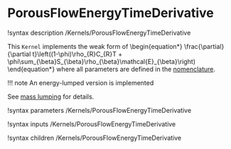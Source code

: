 # PorousFlowEnergyTimeDerivative

!syntax description /Kernels/PorousFlowEnergyTimeDerivative

This `Kernel` implements the weak form of
\begin{equation*}
  \frac{\partial}{\partial t}\left((1-\phi)\rho_{R}C_{R}T + \phi\sum_{\beta}S_{\beta}\rho_{\beta}\mathcal{E}_{\beta}\right)
\end{equation*}
where all parameters are defined in the [nomenclature](/porous_flow/nomenclature.md).

!!! note
    An energy-lumped version is implemented

See [mass lumping](/porous_flow/mass_lumping.md) for details.

!syntax parameters /Kernels/PorousFlowEnergyTimeDerivative

!syntax inputs /Kernels/PorousFlowEnergyTimeDerivative

!syntax children /Kernels/PorousFlowEnergyTimeDerivative
